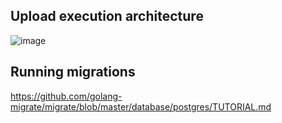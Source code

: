 ## Upload execution architecture
![image](https://github.com/user-attachments/assets/e02fccf0-5728-4f61-9d28-0fdfa5e81fad)

## Running migrations
https://github.com/golang-migrate/migrate/blob/master/database/postgres/TUTORIAL.md